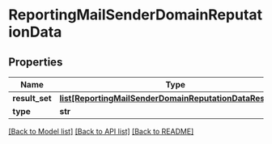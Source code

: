# ReportingMailSenderDomainReputationData

## Properties
Name | Type | Description | Notes
------------ | ------------- | ------------- | -------------
**result_set** | [**list[ReportingMailSenderDomainReputationDataResultSet]**](ReportingMailSenderDomainReputationDataResultSet.md) |  | [optional] 
**type** | **str** |  | [optional] 

[[Back to Model list]](../README.md#documentation-for-models) [[Back to API list]](../README.md#documentation-for-api-endpoints) [[Back to README]](../README.md)

